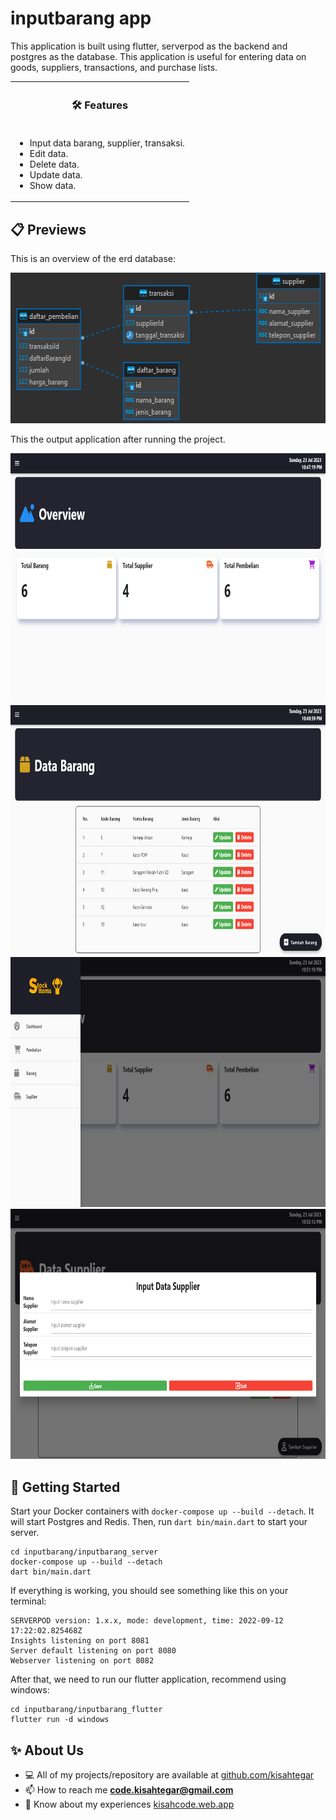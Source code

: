 # inputbarang app
This application is built using flutter, serverpod as the backend and postgres as the database. This application is useful for entering data on goods, suppliers, transactions, and purchase lists.

<table>
  <th><h3>🛠️ Features</h3></th>
  <tr>
    <!-- features -->
    <td>
      <ul>
        <li>Input data barang, supplier, transaksi.</li>
        <li>Edit data.</li>
        <li>Delete data.</li>
        <li>Update data.</li>
        <li>Show data.</li>
      </ul>
    </td>
  </tr>
</table>

## 📋 Previews
This is an overview of the erd database:
<p align="center">
  <img src="https://raw.githubusercontent.com/kisahtegar/inputbarang/master/previews/erd.png" width="591" height="241"/>
</p>

This the output application after running the project.
<p align="center">
  <img src="https://raw.githubusercontent.com/kisahtegar/inputbarang/master/previews/1.png"  width="800" height="400"/>
  <img src="https://raw.githubusercontent.com/kisahtegar/inputbarang/master/previews/2.png"  width="800" height="400"/>
  <img src="https://raw.githubusercontent.com/kisahtegar/inputbarang/master/previews/3.png"  width="800" height="400"/>
  <img src="https://raw.githubusercontent.com/kisahtegar/inputbarang/master/previews/4.png"  width="800" height="400"/>
</p>

## 🧪 Getting Started
Start your Docker containers with `docker-compose up --build --detach`. It will start Postgres and Redis. Then, run `dart bin/main.dart` to start your server.

    cd inputbarang/inputbarang_server
    docker-compose up --build --detach
    dart bin/main.dart

If everything is working, you should see something like this on your terminal:

    SERVERPOD version: 1.x.x, mode: development, time: 2022-09-12 17:22:02.825468Z
    Insights listening on port 8081
    Server default listening on port 8080
    Webserver listening on port 8082

After that, we need to run our flutter application, recommend using windows:

    cd inputbarang/inputbarang_flutter
    flutter run -d windows

## ✨ About Us
- 💻 All of my projects/repository are available at [github.com/kisahtegar](https://github.com/kisahtegar)
- 📫 How to reach me **code.kisahtegar@gmail.com**
- 📄 Know about my experiences [kisahcode.web.app](https://kisahcode.web.app)
